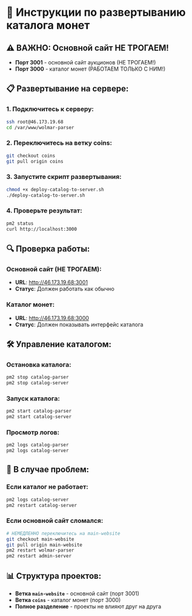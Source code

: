 # 🚀 Инструкции по развертыванию каталога монет

## ⚠️ ВАЖНО: Основной сайт НЕ ТРОГАЕМ!
- **Порт 3001** - основной сайт аукционов (НЕ ТРОГАЕМ!)
- **Порт 3000** - каталог монет (РАБОТАЕМ ТОЛЬКО С НИМ!)

## 📋 Развертывание на сервере:

### 1. Подключитесь к серверу:
```bash
ssh root@46.173.19.68
cd /var/www/wolmar-parser
```

### 2. Переключитесь на ветку coins:
```bash
git checkout coins
git pull origin coins
```

### 3. Запустите скрипт развертывания:
```bash
chmod +x deploy-catalog-to-server.sh
./deploy-catalog-to-server.sh
```

### 4. Проверьте результат:
```bash
pm2 status
curl http://localhost:3000
```

## 🔍 Проверка работы:

### Основной сайт (НЕ ТРОГАЕМ):
- **URL**: http://46.173.19.68:3001
- **Статус**: Должен работать как обычно

### Каталог монет:
- **URL**: http://46.173.19.68:3000
- **Статус**: Должен показывать интерфейс каталога

## 🛠️ Управление каталогом:

### Остановка каталога:
```bash
pm2 stop catalog-parser
pm2 stop catalog-server
```

### Запуск каталога:
```bash
pm2 start catalog-parser
pm2 start catalog-server
```

### Просмотр логов:
```bash
pm2 logs catalog-parser
pm2 logs catalog-server
```

## 🚨 В случае проблем:

### Если каталог не работает:
```bash
pm2 logs catalog-server
pm2 restart catalog-server
```

### Если основной сайт сломался:
```bash
# НЕМЕДЛЕННО переключитесь на main-website
git checkout main-website
git pull origin main-website
pm2 restart wolmar-parser
pm2 restart admin-server
```

## 📊 Структура проектов:
- **Ветка `main-website`** - основной сайт (порт 3001)
- **Ветка `coins`** - каталог монет (порт 3000)
- **Полное разделение** - проекты не влияют друг на друга






